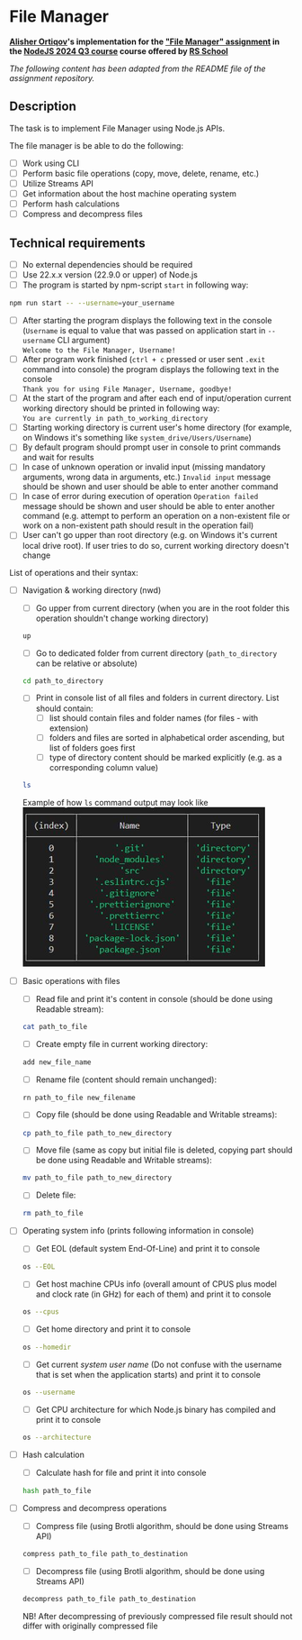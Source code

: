 # File Manager

**[Alisher Ortiqov](https://github.com/mcpeblocker)'s implementation for the ["File Manager" assignment](https://github.com/AlreadyBored/nodejs-assignments/blob/main/assignments/file-manager/assignment.md) in the [NodeJS 2024 Q3 course](https://wearecommunity.io/events/nodejs-2024q3) course offered by [RS School](https://rs.school)**

*The following content has been adapted from the README file of the assignment repository.*


## Description

The task is to implement File Manager using Node.js APIs.

The file manager is be able to do the following:

- [ ] Work using CLI
- [ ] Perform basic file operations (copy, move, delete, rename, etc.)
- [ ] Utilize Streams API
- [ ] Get information about the host machine operating system
- [ ] Perform hash calculations
- [ ] Compress and decompress files

## Technical requirements

- [ ] No external dependencies should be required
- [ ] Use 22.x.x version (22.9.0 or upper) of Node.js
- [ ] The program is started by npm-script `start` in following way:
```bash
npm run start -- --username=your_username
```
- [ ] After starting the program displays the following text in the console (`Username` is equal to value that was passed on application start in `--username` CLI argument)  
`Welcome to the File Manager, Username!`  
- [ ] After program work finished (`ctrl + c` pressed or user sent `.exit` command into console) the program displays the following text in the console  
`Thank you for using File Manager, Username, goodbye!`  
- [ ] At the start of the program and after each end of input/operation current working directory should be printed in following way:  
`You are currently in path_to_working_directory`  
- [ ] Starting working directory is current user's home directory (for example, on Windows it's something like `system_drive/Users/Username`)
- [ ] By default program should prompt user in console to print commands and wait for results  
- [ ] In case of unknown operation or invalid input (missing mandatory arguments, wrong data in arguments, etc.) `Invalid input` message should be shown and user should be able to enter another command
- [ ] In case of error during execution of operation `Operation failed` message should be shown and user should be able to enter another command (e.g. attempt to perform an operation on a non-existent file or work on a non-existent path should result in the operation fail)
- [ ] User can't go upper than root directory (e.g. on Windows it's current local drive root). If user tries to do so, current working directory doesn't change  

List of operations and their syntax:
- [ ] Navigation & working directory (nwd)
    - [ ] Go upper from current directory (when you are in the root folder this operation shouldn't change working directory)  
    ```bash
    up
    ```
    - [ ] Go to dedicated folder from current directory (`path_to_directory` can be relative or absolute)
    ```bash
    cd path_to_directory
    ```
    - [ ] Print in console list of all files and folders in current directory. List should contain:
        - [ ] list should contain files and folder names (for files - with extension)
        - [ ] folders and files are sorted in alphabetical order ascending, but list of folders goes first
        - [ ] type of directory content should be marked explicitly (e.g. as a corresponding column value)
    ```bash
    ls
    ```
    Example of how `ls` command output may look like  
    ![ls output example](https://github.com/AlreadyBored/nodejs-assignments/blob/main/assignments/file-manager/ls-example.JPG?raw=true)
- [ ] Basic operations with files
    - [ ] Read file and print it's content in console (should be done using Readable stream): 
    ```bash
    cat path_to_file
    ```
    - [ ] Create empty file in current working directory: 
    ```bash
    add new_file_name
    ```
    - [ ] Rename file (content should remain unchanged): 
    ```bash
    rn path_to_file new_filename
    ```
    - [ ] Copy file (should be done using Readable and Writable streams): 
    ```bash
    cp path_to_file path_to_new_directory
    ```
    - [ ] Move file (same as copy but initial file is deleted, copying part should be done using Readable and Writable streams): 
    ```bash
    mv path_to_file path_to_new_directory
    ```
    - [ ] Delete file: 
    ```bash
    rm path_to_file
    ```
- [ ] Operating system info (prints following information in console)
    - [ ] Get EOL (default system End-Of-Line) and print it to console  
    ```bash
    os --EOL
    ```
    - [ ] Get host machine CPUs info (overall amount of CPUS plus model and clock rate (in GHz) for each of them) and print it to console  
    ```bash
    os --cpus
    ```
    - [ ] Get home directory and print it to console  
    ```bash
    os --homedir
    ```
    - [ ] Get current *system user name* (Do not confuse with the username that is set when the application starts) and print it to console  
    ```bash
    os --username
    ```
    - [ ] Get CPU architecture for which Node.js binary has compiled and print it to console  
    ```bash
    os --architecture
    ```
- [ ] Hash calculation  
    - [ ] Calculate hash for file and print it into console  
    ```bash
    hash path_to_file
    ```
- [ ] Compress and decompress operations  
    - [ ] Compress file (using Brotli algorithm, should be done using Streams API)  
    ```bash
    compress path_to_file path_to_destination
    ```
    - [ ] Decompress file (using Brotli algorithm, should be done using Streams API)  
    ```bash
    decompress path_to_file path_to_destination
    ```  
    NB! After decompressing of previously compressed file result should not differ with originally compressed file
    